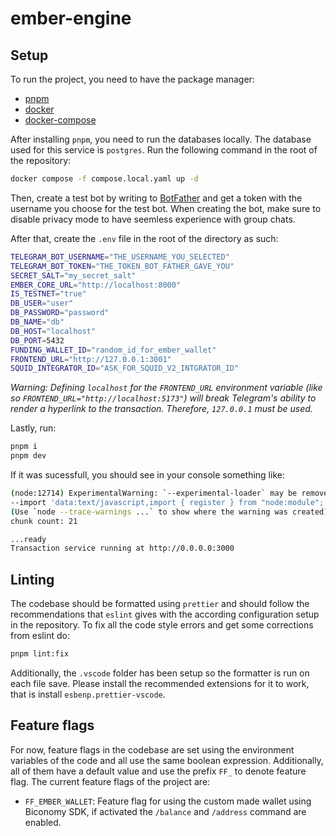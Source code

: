 # ember-engine

## Setup

To run the project, you need to have the package manager:

- [pnpm](https://pnpm.io/)
- [docker](https://www.docker.com/)
- [docker-compose](https://docs.docker.com/compose/)

After installing `pnpm`, you need to run the databases locally. The database used for
this service is `postgres`. Run the following command in the root of the
repository:

```bash
docker compose -f compose.local.yaml up -d
```

Then, create a test bot by writing to [BotFather](https://t.me/BotFather) and
get a token with the username you choose for the test bot. When creating the bot, make
sure to disable privacy mode to have seemless experience with group chats.

After that, create the `.env` file in the root of the directory as such:

```sh
TELEGRAM_BOT_USERNAME="THE_USERNAME_YOU_SELECTED"
TELEGRAM_BOT_TOKEN="THE_TOKEN_BOT_FATHER_GAVE_YOU"
SECRET_SALT="my_secret_salt"
EMBER_CORE_URL="http://localhost:8000"
IS_TESTNET="true"
DB_USER="user"
DB_PASSWORD="password"
DB_NAME="db"
DB_HOST="localhost"
DB_PORT=5432
FUNDING_WALLET_ID="random_id_for_ember_wallet"
FRONTEND_URL="http://127.0.0.1:3001"
SQUID_INTEGRATOR_ID="ASK_FOR_SQUID_V2_INTGRATOR_ID"
```

_Warning: Defining `localhost` for the `FRONTEND_URL` environment variable
(like so `FRONTEND_URL="http://localhost:5173"`) will break Telegram's ability
to render a hyperlink to the transaction. Therefore, `127.0.0.1` must be used._

Lastly, run:

```sh
pnpm i
pnpm dev
```

If it was sucessfull, you should see in your console something like:

```bash
(node:12714) ExperimentalWarning: `--experimental-loader` may be removed in the future; instead use `register()`:
--import 'data:text/javascript,import { register } from "node:module"; import { pathToFileURL } from "node:url"; register("ts-node/esm", pathToFileURL("./"));'
(Use `node --trace-warnings ...` to show where the warning was created)
chunk count: 21

...ready
Transaction service running at http://0.0.0.0:3000
```

## Linting

The codebase should be formatted using `prettier` and should follow the recommendations
that `eslint` gives with the according configuration setup in the repository. To fix
all the code style errors and get some corrections from eslint do:

```bash
pnpm lint:fix
```

Additionally, the `.vscode` folder has been setup so the formatter is run on each file
save. Please install the recommended extensions for it to work, that is install
`esbenp.prettier-vscode`.

## Feature flags
For now, feature flags in the codebase are set using the environment variables
of the code and all use the same boolean expression. Additionally, all of them have
a default value and use the prefix `FF_` to denote feature flag. The current feature
flags of the project are:

- `FF_EMBER_WALLET`: Feature flag for using the custom made wallet using
Biconomy SDK, if activated the `/balance` and `/address` command are enabled.
